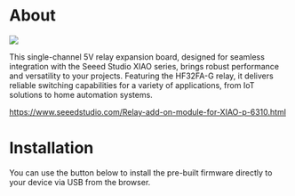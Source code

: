 # About

![](https://files.seeedstudio.com/wiki/XIAO/Gadgets/relay_module_for_xiao/relay_module.jpg)

This single-channel 5V relay expansion board, designed for seamless integration with the Seeed Studio XIAO series, brings robust performance and versatility to your projects. Featuring the HF32FA-G relay, it delivers reliable switching capabilities for a variety of applications, from IoT solutions to home automation systems.

https://www.seeedstudio.com/Relay-add-on-module-for-XIAO-p-6310.html

# Installation

You can use the button below to install the pre-built firmware directly to your device via USB from the browser.

<esp-web-install-button manifest="firmware/seeedstudio-relay-module.manifest.json
"></esp-web-install-button>

<script type="module" src="https://unpkg.com/esp-web-tools@10/dist/web/install-button.js?module"></script>
